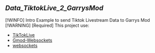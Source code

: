 **_Data_TiktokLive_2_GarrysMod_**
-
[!WINFO]
Intro
Example to send Tiktok Livestream Data to Garrys Mod
[!WARNING]
[Required] 
This project use:
- [TikTokLive](https://github.com/isaackogan/TikTokLive)
- [Gmod-Websockets](https://github.com/HunterNL/Gmod-Websockets)
- [websockets](https://developer.mozilla.org/en-US/docs/Web/API/WebSockets_API)


